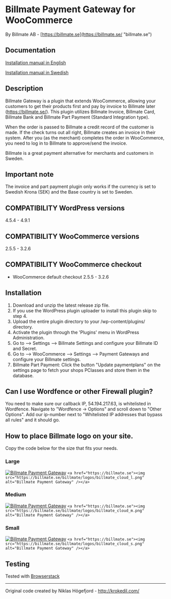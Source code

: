 # Billmate Payment Gateway for WooCommerce
By Billmate AB - [https://billmate.se](https://billmate.se/ "billmate.se")

## Documentation
[Installation manual in English](https://billmate.se/plugins/manual/Installation_Manual_Woocommerce_Billmate.pdf)

[Installation manual in Swedish](https://billmate.se/plugins/manual/Installationsmanual_Woocommerce_Billmate.pdf)

## Description
Billmate Gateway is a plugin that extends WooCommerce, allowing your customers to get their products first and pay by invoice to Billmate later (https://billmate.se/). This plugin utilizes Billmate Invoice, Billmate Card, Billmate Bank and Billmate Part Payment (Standard Integration type).

When the order is passed to Billmate a credit record of the customer is made. If the check turns out all right, Billmate creates an invoice in their system. After you (as the merchant) completes the order in WooCommerce, you need to log in to Billmate to approve/send the invoice.

Billmate is a great payment alternative for merchants and customers in Sweden.


## Important note
The invoice and part payment plugin only works if the currency is set to Swedish Krona (SEK) and the Base country is set to Sweden.

## COMPATIBILITY WordPress versions
4.5.4 - 4.9.1

## COMPATIBILITY WooCommerce versions
2.5.5 - 3.2.6

## COMPATIBILITY WooCommerce checkout
* WooCommerce default checkout 2.5.5 - 3.2.6

## Installation
1. Download and unzip the latest release zip file.
2. If you use the WordPress plugin uploader to install this plugin skip to step 4.
3. Upload the entire plugin directory to your /wp-content/plugins/ directory.
4. Activate the plugin through the 'Plugins' menu in WordPress Administration.
5. Go to --> Settings --> Billmate Settings and configure your Billmate ID and Secret.
6. Go to --> WooCommerce --> Settings --> Payment Gateways and configure your Billmate settings.
7. Billmate Part Payment: Click the button "Update paymentplans" on the settings page to fetch your shops PClasses and store them in the database.

## Can I use Wordfence or other Firewall plugin?
You need to make sure our callback IP, 54.194.217.63, is whitelisted  in Wordfence. Navigate to "Wordfence -> Options" and scroll down to "Other Options". Add our ip-number next to "Whitelisted IP addresses that bypass all rules" and it should go.

## How to place Billmate logo on your site.
Copy the code below for the size that fits your needs.

### Large
<a href="https://billmate.se"><img src="https://billmate.se/billmate/logos/billmate_cloud_l.png" alt="Billmate Payment Gateway" /></a>
`<a href="https://billmate.se"><img src="https://billmate.se/billmate/logos/billmate_cloud_l.png" alt="Billmate Payment Gateway" /></a>`

### Medium
<a href="https://billmate.se"><img src="https://billmate.se/billmate/logos/billmate_cloud_m.png" alt="Billmate Payment Gateway" /></a>
`<a href="https://billmate.se"><img src="https://billmate.se/billmate/logos/billmate_cloud_m.png" alt="Billmate Payment Gateway" /></a>`

### Small
<a href="https://billmate.se"><img src="https://billmate.se/billmate/logos/billmate_cloud_s.png" alt="Billmate Payment Gateway" /></a>
`<a href="https://billmate.se"><img src="https://billmate.se/billmate/logos/billmate_cloud_s.png" alt="Billmate Payment Gateway" /></a>`

## Testing
Tested with [Browserstack](http://www.browserstack.com)

---
Original code created by Niklas Högefjord - http://krokedil.com/
